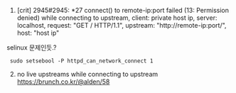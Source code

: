 
1.  [crit] 2945#2945: *27 connect() to remote-ip:port failed (13: Permission denied) while connecting to upstream, client: private host ip, server: localhost, request: "GET / HTTP/1.1", upstream: "http://remote-ip:port/", host: "host ip"

selinux 문제인듯.?  

``` 
 sudo setsebool -P httpd_can_network_connect 1
```   



2. no live upstreams while connecting to upstream  
https://brunch.co.kr/@alden/58   
